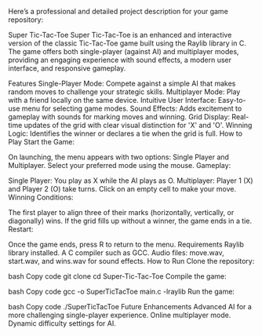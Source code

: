 
Here’s a professional and detailed project description for your game repository:

Super Tic-Tac-Toe
Super Tic-Tac-Toe is an enhanced and interactive version of the classic Tic-Tac-Toe game built using the Raylib library in C. The game offers both single-player (against AI) and multiplayer modes, providing an engaging experience with sound effects, a modern user interface, and responsive gameplay.

Features
Single-Player Mode: Compete against a simple AI that makes random moves to challenge your strategic skills.
Multiplayer Mode: Play with a friend locally on the same device.
Intuitive User Interface: Easy-to-use menu for selecting game modes.
Sound Effects: Adds excitement to gameplay with sounds for marking moves and winning.
Grid Display: Real-time updates of the grid with clear visual distinction for 'X' and 'O'.
Winning Logic: Identifies the winner or declares a tie when the grid is full.
How to Play
Start the Game:

On launching, the menu appears with two options: Single Player and Multiplayer.
Select your preferred mode using the mouse.
Gameplay:

Single Player: You play as X while the AI plays as O.
Multiplayer: Player 1 (X) and Player 2 (O) take turns.
Click on an empty cell to make your move.
Winning Conditions:

The first player to align three of their marks (horizontally, vertically, or diagonally) wins.
If the grid fills up without a winner, the game ends in a tie.
Restart:

Once the game ends, press R to return to the menu.
Requirements
Raylib library installed.
A C compiler such as GCC.
Audio files: move.wav, start.wav, and wins.wav for sound effects.
How to Run
Clone the repository:

bash
Copy code
git clone <repository-url>
cd Super-Tic-Tac-Toe
Compile the game:

bash
Copy code
gcc -o SuperTicTacToe main.c -lraylib
Run the game:

bash
Copy code
./SuperTicTacToe
Future Enhancements
Advanced AI for a more challenging single-player experience.
Online multiplayer mode.
Dynamic difficulty settings for AI.
